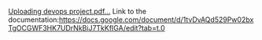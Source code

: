 [Uploading devops project.pdf…]()
Link to the documentation:https://docs.google.com/document/d/1tvDvAQd529Pw02bxTgOCGWF3HK7UDrNkBiJ7TkKfIGA/edit?tab=t.0
